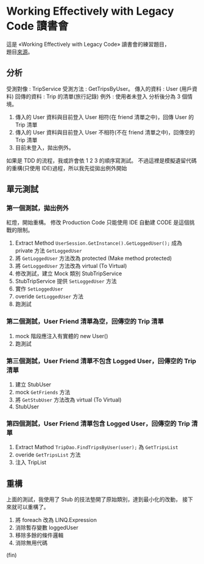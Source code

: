 ﻿# Working Effectively with Legacy Code 讀書會

這是 «Working Effectively with Legacy Code» 讀書會的練習題目，  
題目[來源](https://github.com/sandromancuso/trip-service-kata)。


## 分析

受測對像 : TripService 受測方法 : GetTripsByUser。
傳入的資料 : User (用戶資料)
回傳的資料 : Trip 的清單(旅行記錄)
例外 : 使用者未登入
分析後分為 3 個情境。

1. 傳入的 User 資料與目前登入 User 相符(在 friend 清單之中)，回傳 User 的 Trip 清單
2. 傳入的 User 資料與目前登入 User 不相符(不在 friend 清單之中)，回傳空的 Trip 清單
3. 目前未登入，拋出例外。

如果是 TDD 的流程，我或許會依 1 2 3 的順序寫測試。
不過這裡是模擬遺留代碼的重構(只使用 IDE)過程，所以我先從拋出例外開始

## 單元測試

### 第一個測試，拋出例外

紅燈，開始重構。
修改 Production Code 只能使用 IDE 自動建 CODE 是這個挑戰的限制。

1. Extract Method `UserSession.GetInstance().GetLoggedUser();` 成為 private 方法 `GetLoggedUser`
2. 將 `GetLoggedUser` 方法改為 protected (Make method protected) 
3. 將 `GetLoggedUser` 方法改為 virtual (To Virtual) 
4. 修改測試，建立 Mock 類別 StubTripService
5. StubTripService 提供 `SetLoggedUser` 方法
6. 實作 `SetLoggedUser`
7. overide `GetLoggedUser` 方法
8. 跑測試
 

### 第二個測試，User Friend 清單為空，回傳空的 Trip 清單

1. mock 階段應注入有實體的 new User()
2. 跑測試

### 第三個測試，User Friend 清單不包含 Logged User，回傳空的 Trip 清單

1. 建立 StubUser
2. mock `GetFriends` 方法
3. 將 `GetStubUser` 方法改為 virtual (To Virtual)
4. StubUser

### 第四個測試，User Friend 清單包含 Logged User，回傳空的 Trip 清單

1. Extract Mathod `TripDao.FindTripsByUser(user);` 為 `GetTripsList`
2. overide `GetTripsList` 方法
3. 注入 TripList

## 重構

上面的測試，我使用了 Stub 的技法墊開了原始類別，達到最小化的改動，
接下來就可以重構了。

1. 將 foreach 改為 LINQ.Expression
2. 消除暫存變數 loggedUser
3. 移除多餘的條件邏輯
4. 消除無用代碼




(fin)

